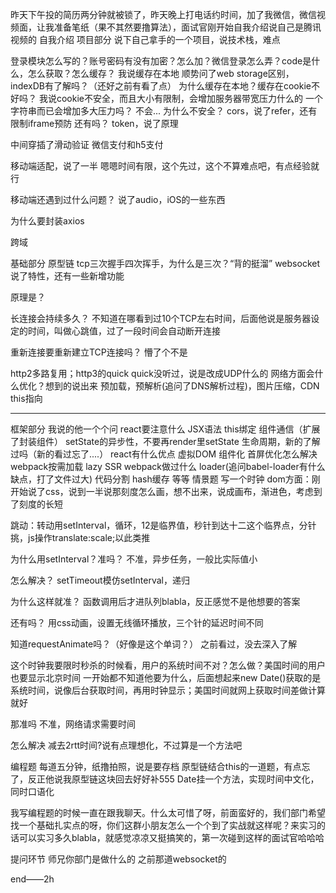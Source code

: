 昨天下午投的简历两分钟就被锁了，昨天晚上打电话约时间，加了我微信，微信视频面，让我准备笔纸（果不其然要撸算法），面试官刚开始自我介绍说自己是腾讯视频的
自我介绍
项目部分
说下自己拿手的一个项目，说技术栈，难点

登录模块怎么写的？账号密码有没有加密？怎么加？微信登录怎么弄？code是什么，怎么获取？怎么缓存？
我说缓存在本地
顺势问了web storage区别，indexDB有了解吗？（还好之前有看了点）
为什么缓存在本地？缓存在cookie不好吗？
我说cookie不安全，而且大小有限制，会增加服务器带宽压力什么的
一个字符串而已会增加多大压力吗？
不会...
为什么不安全？
cors，说了refer，还有限制iframe预防
还有吗？
token，说了原理

中间穿插了滑动验证
微信支付和h5支付

移动端适配，说了一半
嗯嗯时间有限，这个先过，这个不算难点吧，有点经验就行

移动端还遇到过什么问题？
说了audio，iOS的一些东西

为什么要封装axios

跨域

基础部分
原型链
tcp三次握手四次挥手，为什么是三次？“背的挺溜”
websocket
说了特性，还有一些新增功能

原理是？

长连接会持续多久？
不知道在哪看到过10个TCP左右时间，后面他说是服务器设定的时间，叫做心跳值，过了一段时间会自动断开连接

重新连接要重新建立TCP连接吗？
懵了个不是

http2多路复用；http3的quick
quick没听过，说是改成UDP什么的
网络方面会什么优化？想到的说出来
预加载，预解析(追问了DNS解析过程)，图片压缩，CDN
this指向

--------------------------------------------------------------------------------
框架部分
我说的他一个个问
react要注意什么
JSX语法
this绑定
组件通信（扩展了封装组件）
setState的异步性，不要再render里setState
生命周期，新的了解过吗（新的看过忘了....）
react有什么优点
虚拟DOM
组件化
首屏优化怎么解决
webpack按需加载
lazy
SSR
webpack做过什么
loader(追问babel-loader有什么缺点，打了文件过大)
代码分割
hash缓存
等等
情景题
写一个时钟
dom方面：刚开始说了css，说到一半说那刻度怎么画，想不出来，说成画布，渐进色，考虑到了刻度的长短

跳动：转动用setInterval，循环，12是临界值，秒针到达十二这个临界点，分针挑，js操作translate:scale;以此类推

为什么用setInterval？准吗？
不准，异步任务，一般比实际值小

怎么解决？
setTimeout模仿setInterval，递归

为什么这样就准？
函数调用后才进队列blabla，反正感觉不是他想要的答案

还有吗？
用css动画，设置无线循环播放，三个针的延迟时间不同

知道requestAnimate吗？（好像是这个单词？）
之前看过，没去深入了解

这个时钟我要限时秒杀的时候看，用户的系统时间不对？怎么做？美国时间的用户也要显示北京时间
一开始都不知道他要为什么，后面想起来new Date()获取的是系统时间，说像后台获取时间，再用时钟显示；美国时间就网上获取时间差做计算就好

那准吗
不准，网络请求需要时间

怎么解决
减去2rtt时间?说有点理想化，不过算是一个方法吧

编程题
每道五分钟，纸撸拍照，说是要存档
原型链结合this的一道题，有点忘了，反正他说我原型链这块回去好好补555
Date挂一个方法，实现时间中文化，同时口语化

我写编程题的时候一直在跟我聊天。什么太可惜了呀，前面蛮好的，我们部门希望找一个基础扎实点的呀，你们这群小朋友怎么一个个到了实战就这样呢？来实习的话可以实习多久blabla，就感觉凉凉又挺搞笑的，第一次碰到这样的面试官哈哈哈

提问环节
师兄你部门是做什么的
之前那道websocket的


end——2h